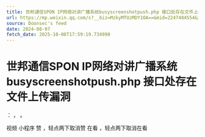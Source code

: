```yaml
---
title: 世邦通信SPON IP网络对讲广播系统busyscreenshotpush.php 接口处存在文件上传漏洞
url: https://mp.weixin.qq.com/s?__biz=MzkyMTUzMDY1OA==&mid=2247484554&idx=5&sn=6e897d1ac3e8d7954874a8b8d6086924
source: Doonsec's feed
date: 2024-08-07
fetch_date: 2025-10-06T17:59:19.734990
---
```


# 世邦通信SPON IP网络对讲广播系统busyscreenshotpush.php 接口处存在文件上传漏洞

：
，
。

视频
小程序
赞
，轻点两下取消赞
在看
，轻点两下取消在看